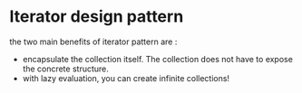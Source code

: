 # Iterator design pattern

the two main benefits of iterator pattern are :
- encapsulate the collection itself. The collection does not have to expose the concrete structure.
- with lazy evaluation, you can create infinite collections!
